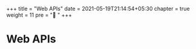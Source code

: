 +++
title = "Web APIs"
date = 2021-05-19T21:14:54+05:30
chapter = true
weight = 11
pre = "🔌 "
+++

# Web APIs